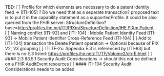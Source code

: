 TBD:
[ ] Profile for which elements are necessary to do a patent identity feed -> [ITI-105] ? Do we need that as a seperate transaction? proposed text is to put it in the capability statement as a supportedProfile. it could be also queried from the FHIR server: StructureDefinition?base=http://profiles.ihe.net/ITI/PIXm/StructureDefinition/IHE.PIXm.Patient
[ ] Naming conflict [ITI-93] and [ITI-104] : Mobile Patient Identity Feed [ITI-93] -> Mobile Patient Identifier Cross-Reference Feed [ITI-104]
[ ] Add to [ITI-104] transaction the Delete Patient operation -> Optional because of PIX V2, V3 grouping
[ ] ITI TF-2x: Appendix E.3 is referenced by [ITI-83] but there is no E.3 listed: https://profiles.ihe.net/ITI/TF/Volume2/ch-E.html
[ ] #### 2:3.83.5.1 Security Audit Considerations -> should this not be defined on a FHIR AuditEvent resources
[ ] #### ITI-104 Security Audit Considerations needs to be added